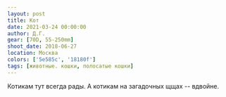 ```yaml
---
layout: post
title: Кот
date: 2021-03-24 00:00:00
author: Д.Г.
gear: [70D, 55-250mm]
shoot_date: 2018-06-27
location: Москва
colors: ['5e585c', '18180f']
tags: [животные. кошки, полосатые кошки]
---
```

Котикам тут всегда рады. А котикам на загадочных щщах -- вдвойне.
